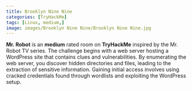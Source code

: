 ```yaml
---
title: Brooklyn Nine Nine
categories: [TryHackMe]
tags: [Linux, medium,]
image: images/Brooklyn Nine Nine/Brooklyn Nine Nine.jpg
---
```

**Mr. Robot** is an **medium** rated room on **TryHackMe** inspired by the Mr. Robot TV series. The challenge begins with a web server hosting a WordPress site that contains clues and vulnerabilities. By enumerating the web server, you discover hidden directories and files, leading to the extraction of sensitive information. Gaining initial access involves using cracked credentials found through wordlists and exploiting the WordPress setup.







